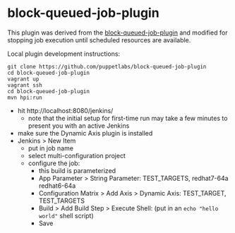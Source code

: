# block-queued-job-plugin

This plugin was derived from the [block-queued-job-plugin](https://github.com/jenkinsci/block-queued-job-plugin) and modified for stopping job execution until scheduled resources are available.

Local plugin development instructions:

```
git clone https://github.com/puppetlabs/block-queued-job-plugin
cd block-queued-job-plugin
vagrant up
vagrant ssh
cd block-queued-job-plugin
mvn hpi:run
```

- hit http://localhost:8080/jenkins/
  - note that the initial setup for first-time run may take a few minutes to present you with an active Jenkins
- make sure the Dynamic Axis plugin is installed
- Jenkins > New Item
  - put in job name
  - select multi-configuration project
  - configure the job:
    - this build is parameterized
    - App Parameter > String Parameter:  TEST_TARGETS, redhat7-64a redhat6-64a
    - Configuration Matrix > Add Axis > Dynamic Axis: TEST_TARGET, TEST_TARGETS
    - Build > Add Build Step > Execute Shell: (put in an `echo "hello world"` shell script)
    - Save
